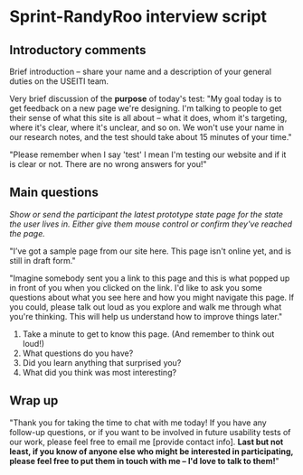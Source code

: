 # Sprint-RandyRoo interview script

## Introductory comments

Brief introduction – share your name and a description of your general duties on the USEITI team.

Very brief discussion of the **purpose** of today's test:  "My goal today is to get feedback on a new page we're designing. I'm talking to people to get their sense of what this site is all about – what it does, whom it's targeting, where it's clear, where it's unclear, and so on. We won't use your name in our research notes, and the test should take about 15 minutes of your time."

"Please remember when I say 'test' I mean I'm testing our website and if it is clear or not. There are no wrong answers for you!"

## Main questions

_Show or send the participant the latest prototype state page for the state the user lives in. Either give them mouse control or confirm they've reached the page._

"I’ve got a sample page from our site here. This page isn't online yet, and is still in draft form."

"Imagine somebody sent you a link to this page and this is what popped up in front of you when you clicked on the link. I'd like to ask you some questions about what you see here and how you might navigate this page. If you could, please talk out loud as you explore and walk me through what you're thinking. This will help us understand how to improve things later."

1. Take a minute to get to know this page. (And remember to think out loud!)
2. What questions do you have?
3. Did you learn anything that surprised you?
4. What did you think was most interesting?


## Wrap up

"Thank you for taking the time to chat with me today! If you have any follow-up questions, or if you want to be involved in future usability tests of our work, please feel free to email me [provide contact info]. **Last but not least, if you know of anyone else who might be interested in participating, please feel free to put them in touch with me – I'd love to talk to them!**"
